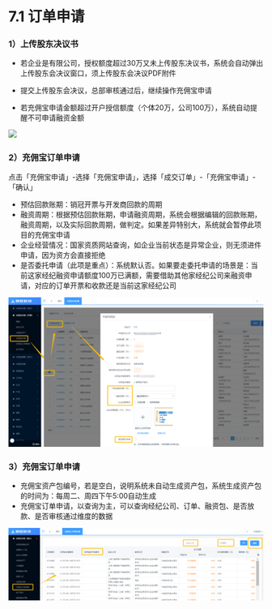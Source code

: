 # 7.1 订单申请

### 1）上传股东决议书

* 若企业是有限公司，授权额度超过30万又未上传股东决议书，系统会自动弹出上传股东会决议窗口，须上传股东会决议PDF附件

* 提交上传股东会决议，总部审核通过后，继续操作充佣宝申请

* 若充佣宝申请金额超过开户授信额度（个体20万，公司100万），系统自动提醒不可申请融资金额

![](/assets/import.png个)

### 2）充佣宝订单申请

点击「充佣宝申请」-选择「充佣宝申请」，选择「成交订单」-「充佣宝申请」-「确认」

* 预估回款账期：销冠开票与开发商回款的周期
* 融资周期：根据预估回款账期，申请融资周期，系统会根据编辑的回款账期，融资周期，以及实际回款周期，做判定。如果差异特别大，系统就会暂停此项目的充佣宝申请
* 企业经营情况：国家资质网站查询，如企业当前状态是异常企业，则无须进件申请，因为资方会直接拒绝
* 是否委托申请（此项是重点）：系统默认否。如果要走委托申请的场景是：当前这家经纪融资申请额度100万已满额，需要借助其他家经纪公司来融资申请，对应的订单开票和收款还是当前这家经纪公司

![](/assets/import.png订单申请)

### 3）充佣宝订单申请

* 充佣宝资产包编号，若是空白，说明系统未自动生成资产包，系统生成资产包的时间为：每周二、周四下午5:00自动生成
* 充佣宝订单申请，以查询为主，可以查询经纪公司、订单、融资包、是否放款、是否审核通过维度的数据

![](/assets/import.png订单)

